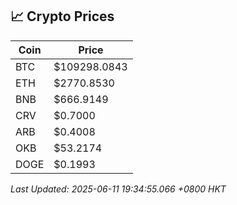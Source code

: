 ## 📈 Crypto Prices

| Coin | Price |
| ---- | ----- |
| BTC | $109298.0843 |
| ETH | $2770.8530 |
| BNB | $666.9149 |
| CRV | $0.7000 |
| ARB | $0.4008 |
| OKB | $53.2174 |
| DOGE | $0.1993 |

_Last Updated: 2025-06-11 19:34:55.066 +0800 HKT_